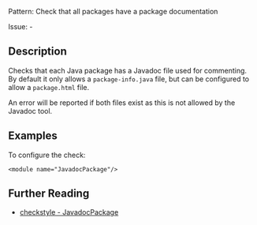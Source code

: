 Pattern: Check that all packages have a package documentation

Issue: -

## Description

Checks that each Java package has a Javadoc file used for commenting. By default it only allows a `package-info.java` file, but can be configured to allow a `package.html` file. 

An error will be reported if both files exist as this is not allowed by the Javadoc tool. 

## Examples

To configure the check: 
    
    
    <module name="JavadocPackage"/>

## Further Reading

* [checkstyle - JavadocPackage](http://checkstyle.sourceforge.net/config_javadoc.html#JavadocPackage)